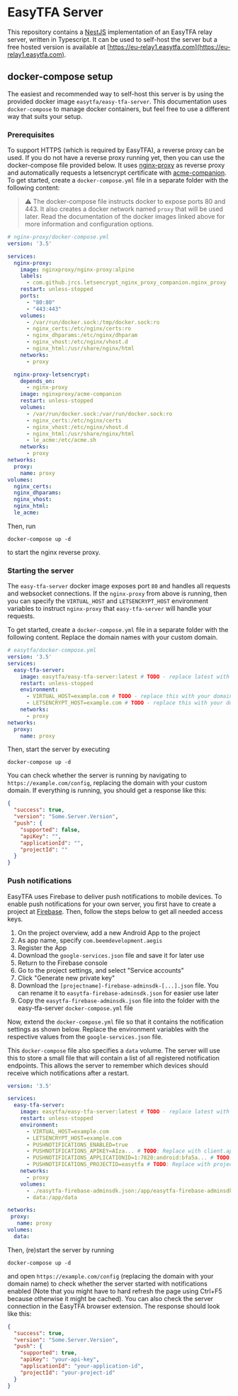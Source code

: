 # EasyTFA Server
This repository contains a [NestJS](https://nestjs.com/) implementation of an EasyTFA relay server, written in Typescript.
It can be used to self-host the server but a free hosted version is available at [https://eu-relay1.easytfa.com](https://eu-relay1.easytfa.com).

## docker-compose setup
The easiest and recommended way to self-host this server is by using the provided docker image `easytfa/easy-tfa-server`.
This documentation uses `docker-compose` to manage docker containers, but feel free to use a different way that suits your setup.

### Prerequisites
To support HTTPS (which is required by EasyTFA), a reverse proxy can be used. If you do not have a reverse proxy
running yet, then you can use the docker-compose file provided below.
It uses [nginx-proxy](https://github.com/nginx-proxy/nginx-proxy) as reverse proxy and automatically requests a 
letsencrypt certificate with [acme-companion](https://github.com/nginx-proxy/acme-companion).
To get started, create a `docker-compose.yml` file in a separate folder with the following content:
> :warning: The docker-compose file instructs docker to expose ports 80 and 443. It also creates a docker network named 
> `proxy` that will be used later. Read the documentation of the docker images linked above for more information and configuration options.

```yaml
# nginx-proxy/docker-compose.yml
version: '3.5'

services:
  nginx-proxy:
    image: nginxproxy/nginx-proxy:alpine
    labels:
      - com.github.jrcs.letsencrypt_nginx_proxy_companion.nginx_proxy
    restart: unless-stopped
    ports:
      - "80:80"
      - "443:443"
    volumes:
      - /var/run/docker.sock:/tmp/docker.sock:ro
      - nginx_certs:/etc/nginx/certs:ro
      - nginx_dhparams:/etc/nginx/dhparam
      - nginx_vhost:/etc/nginx/vhost.d
      - nginx_html:/usr/share/nginx/html
    networks:
      - proxy

  nginx-proxy-letsencrypt:
    depends_on:
      - nginx-proxy
    image: nginxproxy/acme-companion
    restart: unless-stopped
    volumes:
      - /var/run/docker.sock:/var/run/docker.sock:ro
      - nginx_certs:/etc/nginx/certs
      - nginx_vhost:/etc/nginx/vhost.d
      - nginx_html:/usr/share/nginx/html
      - le_acme:/etc/acme.sh
    networks:
      - proxy
networks:
  proxy:
    name: proxy
volumes:
  nginx_certs:
  nginx_dhparams:
  nginx_vhost:
  nginx_html:
  le_acme:
```

Then, run
```console
docker-compose up -d
```
to start the nginx reverse proxy.

### Starting the server
The `easy-tfa-server` docker image exposes port `80` and handles all requests and websocket connections.
If the `nginx-proxy` from above is running, then you can specify the `VIRTUAL_HOST` and `LETSENCRYPT_HOST` environment
variables to instruct `nginx-proxy` that `easy-tfa-server` will handle your requests.

To get started, create a `docker-compose.yml` file in a separate folder with the following content. Replace
the domain names with your custom domain.

```yaml
# easytfa/docker-compose.yml
version: '3.5'
services:
  easy-tfa-server:
    image: easytfa/easy-tfa-server:latest # TODO - replace latest with a specific (major) version after the first full release
    restart: unless-stopped
    environment:
      - VIRTUAL_HOST=example.com # TODO - replace this with your domain name
      - LETSENCRYPT_HOST=example.com # TODO - replace this with your domain name
    networks:
      - proxy
networks:
  proxy:
    name: proxy
```

Then, start the server by executing
```console
docker-compose up -d
```

You can check whether the server is running by navigating to `https://example.com/config`, replacing the domain with your custom domain.
If everything is running, you should get a response like this:
```json
{
  "success": true,
  "version": "Some.Server.Version",
  "push": {
    "supported": false,
    "apiKey": "",
    "applicationId": "",
    "projectId": ""
  }
}
```

### Push notifications
EasyTFA uses Firebase to deliver push notifications to mobile devices. To enable push notifications for your own
server, you first have to create a project at [Firebase](https://firebase.google.com/). Then, follow the steps below
to get all needed access keys.

1. On the project overview, add a new Android App to the project
2. As app name, specify `com.beemdevelopment.aegis`
3. Register the App
4. Download the `google-services.json` file and save it for later use
5. Return to the Firebase console
6. Go to the project settings, and select "Service accounts"
7. Click "Generate new private key"
8. Download the `[projectname]-firebase-adminsdk-[...].json` file. You can rename it to `easytfa-firebase-adminsdk.json` for easier use later
9. Copy the `easytfa-firebase-adminsdk.json` file into the folder with the easy-tfa-server `docker-compose.yml` file

Now, extend the `docker-compose.yml` file so that it contains the notification settings as shown below.
Replace the environment variables with the respective values from the `google-services.json` file.

This `docker-compose` file also specifies a `data` volume. The server will use this to store a small file that will
contain a list of all registered notification endpoints. This allows the server to remember which devices should
receive which notifications after a restart.

```yaml
version: '3.5'

services:
  easy-tfa-server:
    image: easytfa/easy-tfa-server:latest # TODO - replace latest with a specific (major) version after the first full release
    restart: unless-stopped
    environment:
      - VIRTUAL_HOST=example.com
      - LETSENCRYPT_HOST=example.com
      - PUSHNOTIFICATIONS_ENABLED=true
      - PUSHNOTIFICATIONS_APIKEY=AIza... # TODO: Replace with client.api_key.current_key from google-services.json
      - PUSHNOTIFICATIONS_APPLICATIONID=1:7820:android:bfa5a... # TODO: Replace with client.client_info.mobilesdk_app_id from google-services.json
      - PUSHNOTIFICATIONS_PROJECTID=easytfa # TODO: Replace with project_info.project_id from google-services.json
    networks:
      - proxy
    volumes:
      - ./easytfa-firebase-adminsdk.json:/app/easytfa-firebase-adminsdk.json:ro
      - data:/app/data

networks:
 proxy:
   name: proxy
volumes:
  data:
```

Then, (re)start the server by running
```console
docker-compose up -d
```
and open `https://example.com/config` (replacing the domain with your domain name) to check whether the server started
with notifications enabled (Note that you might have to hard refresh the page using Ctrl+F5 because otherwise it might be cached).
You can also check the server connection in the EasyTFA browser extension. The response should look like this:
```json
{
  "success": true,
  "version": "Some.Server.Version",
  "push": {
    "supported": true,
    "apiKey": "your-api-key",
    "applicationId": "your-application-id",
    "projectId": "your-project-id"
  }
}
```

